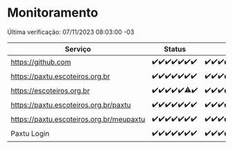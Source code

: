 # Monitoramento

Última verificação: 07/11/2023 08:03:00 -03

|Serviço|Status|Últimas 24h|
|---|---|---|
|https://github.com|<span title="2023-10-31: OK=24">✔️</span><span title="2023-11-01: OK=24">✔️</span><span title="2023-11-02: OK=24">✔️</span><span title="2023-11-03: OK=23">✔️</span><span title="2023-11-04: OK=24">✔️</span><span title="2023-11-05: OK=24">✔️</span><span title="2023-11-06: OK=11">✔️</span>|<span title="06/11/2023 08:04:00 -03 : 200">✔️</span><span title="06/11/2023 09:11:00 -03 : 200">✔️</span><span title="06/11/2023 10:10:00 -03 : 200">✔️</span><span title="06/11/2023 11:06:00 -03 : 200">✔️</span><span title="06/11/2023 12:06:00 -03 : 200">✔️</span><span title="06/11/2023 13:08:00 -03 : 200">✔️</span><span title="06/11/2023 14:04:00 -03 : 200">✔️</span><span title="06/11/2023 15:07:00 -03 : 200">✔️</span><span title="06/11/2023 16:03:00 -03 : 200">✔️</span><span title="06/11/2023 17:06:00 -03 : 200">✔️</span><span title="06/11/2023 18:04:00 -03 : 200">✔️</span><span title="06/11/2023 19:05:00 -03 : 200">✔️</span><span title="06/11/2023 20:05:00 -03 : 200">✔️</span><span title="06/11/2023 21:29:00 -03 : 200">✔️</span><span title="06/11/2023 22:43:00 -03 : 200">✔️</span><span title="06/11/2023 23:17:00 -03 : 200">✔️</span><span title="07/11/2023 00:06:00 -03 : 200">✔️</span><span title="07/11/2023 01:07:00 -03 : 200">✔️</span><span title="07/11/2023 02:05:00 -03 : 200">✔️</span><span title="07/11/2023 03:08:00 -03 : 200">✔️</span><span title="07/11/2023 04:05:00 -03 : 200">✔️</span><span title="07/11/2023 05:08:00 -03 : 200">✔️</span><span title="07/11/2023 06:06:00 -03 : 200">✔️</span><span title="07/11/2023 07:06:00 -03 : 200">✔️</span><span title="07/11/2023 08:03:00 -03 : 200">✔️</span>|
|https://paxtu.escoteiros.org.br|<span title="2023-10-31: OK=24">✔️</span><span title="2023-11-01: OK=24">✔️</span><span title="2023-11-02: OK=24">✔️</span><span title="2023-11-03: OK=23">✔️</span><span title="2023-11-04: OK=24">✔️</span><span title="2023-11-05: OK=24">✔️</span><span title="2023-11-06: OK=11">✔️</span>|<span title="06/11/2023 08:04:00 -03 : 200">✔️</span><span title="06/11/2023 09:11:00 -03 : 200">✔️</span><span title="06/11/2023 10:10:00 -03 : 200">✔️</span><span title="06/11/2023 11:06:00 -03 : 200">✔️</span><span title="06/11/2023 12:06:00 -03 : 200">✔️</span><span title="06/11/2023 13:08:00 -03 : 200">✔️</span><span title="06/11/2023 14:04:00 -03 : 200">✔️</span><span title="06/11/2023 15:07:00 -03 : 200">✔️</span><span title="06/11/2023 16:03:00 -03 : 200">✔️</span><span title="06/11/2023 17:06:00 -03 : 200">✔️</span><span title="06/11/2023 18:04:00 -03 : 200">✔️</span><span title="06/11/2023 19:05:00 -03 : 200">✔️</span><span title="06/11/2023 20:05:00 -03 : 200">✔️</span><span title="06/11/2023 21:29:00 -03 : 200">✔️</span><span title="06/11/2023 22:43:00 -03 : 200">✔️</span><span title="06/11/2023 23:17:00 -03 : 200">✔️</span><span title="07/11/2023 00:06:00 -03 : 200">✔️</span><span title="07/11/2023 01:07:00 -03 : 200">✔️</span><span title="07/11/2023 02:05:00 -03 : 200">✔️</span><span title="07/11/2023 03:08:00 -03 : 200">✔️</span><span title="07/11/2023 04:05:00 -03 : 200">✔️</span><span title="07/11/2023 05:08:00 -03 : 200">✔️</span><span title="07/11/2023 06:06:00 -03 : 200">✔️</span><span title="07/11/2023 07:06:00 -03 : 200">✔️</span><span title="07/11/2023 08:03:00 -03 : 200">✔️</span>|
|https://escoteiros.org.br|<span title="2023-10-31: OK=24">✔️</span><span title="2023-11-01: OK=24">✔️</span><span title="2023-11-02: OK=24">✔️</span><span title="2023-11-03: OK=23">✔️</span><span title="2023-11-04: OK=24">✔️</span><span title="2023-11-05: OK=23, Falhas=1">⚠️</span><span title="2023-11-06: OK=11">✔️</span>|<span title="06/11/2023 08:04:00 -03 : 200">✔️</span><span title="06/11/2023 09:11:00 -03 : 200">✔️</span><span title="06/11/2023 10:10:00 -03 : 200">✔️</span><span title="06/11/2023 11:06:00 -03 : 200">✔️</span><span title="06/11/2023 12:06:00 -03 : 200">✔️</span><span title="06/11/2023 13:08:00 -03 : 200">✔️</span><span title="06/11/2023 14:04:00 -03 : 200">✔️</span><span title="06/11/2023 15:07:00 -03 : 200">✔️</span><span title="06/11/2023 16:03:00 -03 : 200">✔️</span><span title="06/11/2023 17:06:00 -03 : 200">✔️</span><span title="06/11/2023 18:04:00 -03 : 200">✔️</span><span title="06/11/2023 19:05:00 -03 : 200">✔️</span><span title="06/11/2023 20:05:00 -03 : 200">✔️</span><span title="06/11/2023 21:29:00 -03 : 200">✔️</span><span title="06/11/2023 22:43:00 -03 : 200">✔️</span><span title="06/11/2023 23:17:00 -03 : 200">✔️</span><span title="07/11/2023 00:06:00 -03 : 200">✔️</span><span title="07/11/2023 01:07:00 -03 : 200">✔️</span><span title="07/11/2023 02:05:00 -03 : 200">✔️</span><span title="07/11/2023 03:08:00 -03 : 200">✔️</span><span title="07/11/2023 04:05:00 -03 : 200">✔️</span><span title="07/11/2023 05:08:00 -03 : 200">✔️</span><span title="07/11/2023 06:06:00 -03 : 200">✔️</span><span title="07/11/2023 07:06:00 -03 : 200">✔️</span><span title="07/11/2023 08:03:00 -03 : 200">✔️</span>|
|https://paxtu.escoteiros.org.br/paxtu|<span title="2023-10-31: OK=24">✔️</span><span title="2023-11-01: OK=24">✔️</span><span title="2023-11-02: OK=24">✔️</span><span title="2023-11-03: OK=23">✔️</span><span title="2023-11-04: OK=24">✔️</span><span title="2023-11-05: OK=24">✔️</span><span title="2023-11-06: OK=11">✔️</span>|<span title="06/11/2023 08:04:00 -03 : 200">✔️</span><span title="06/11/2023 09:12:00 -03 : 200">✔️</span><span title="06/11/2023 10:10:00 -03 : 200">✔️</span><span title="06/11/2023 11:06:00 -03 : 200">✔️</span><span title="06/11/2023 12:06:00 -03 : 200">✔️</span><span title="06/11/2023 13:08:00 -03 : 200">✔️</span><span title="06/11/2023 14:04:00 -03 : 200">✔️</span><span title="06/11/2023 15:07:00 -03 : 200">✔️</span><span title="06/11/2023 16:03:00 -03 : 200">✔️</span><span title="06/11/2023 17:06:00 -03 : 200">✔️</span><span title="06/11/2023 18:04:00 -03 : 200">✔️</span><span title="06/11/2023 19:05:00 -03 : 200">✔️</span><span title="06/11/2023 20:05:00 -03 : 200">✔️</span><span title="06/11/2023 21:29:00 -03 : 200">✔️</span><span title="06/11/2023 22:43:00 -03 : 200">✔️</span><span title="06/11/2023 23:17:00 -03 : 200">✔️</span><span title="07/11/2023 00:06:00 -03 : 200">✔️</span><span title="07/11/2023 01:07:00 -03 : 200">✔️</span><span title="07/11/2023 02:05:00 -03 : 200">✔️</span><span title="07/11/2023 03:08:00 -03 : 200">✔️</span><span title="07/11/2023 04:05:00 -03 : 200">✔️</span><span title="07/11/2023 05:08:00 -03 : 200">✔️</span><span title="07/11/2023 06:06:00 -03 : 200">✔️</span><span title="07/11/2023 07:06:00 -03 : 200">✔️</span><span title="07/11/2023 08:03:00 -03 : 200">✔️</span>|
|https://paxtu.escoteiros.org.br/meupaxtu|<span title="2023-10-31: OK=24">✔️</span><span title="2023-11-01: OK=24">✔️</span><span title="2023-11-02: OK=24">✔️</span><span title="2023-11-03: OK=23">✔️</span><span title="2023-11-04: OK=24">✔️</span><span title="2023-11-05: OK=24">✔️</span><span title="2023-11-06: OK=11">✔️</span>|<span title="06/11/2023 08:04:00 -03 : 200">✔️</span><span title="06/11/2023 09:12:00 -03 : 200">✔️</span><span title="06/11/2023 10:10:00 -03 : 200">✔️</span><span title="06/11/2023 11:06:00 -03 : 200">✔️</span><span title="06/11/2023 12:07:00 -03 : 200">✔️</span><span title="06/11/2023 13:08:00 -03 : 200">✔️</span><span title="06/11/2023 14:04:00 -03 : 200">✔️</span><span title="06/11/2023 15:07:00 -03 : 200">✔️</span><span title="06/11/2023 16:03:00 -03 : 200">✔️</span><span title="06/11/2023 17:06:00 -03 : 200">✔️</span><span title="06/11/2023 18:04:00 -03 : 200">✔️</span><span title="06/11/2023 19:05:00 -03 : 200">✔️</span><span title="06/11/2023 20:05:00 -03 : 200">✔️</span><span title="06/11/2023 21:29:00 -03 : 200">✔️</span><span title="06/11/2023 22:43:00 -03 : 200">✔️</span><span title="06/11/2023 23:17:00 -03 : 200">✔️</span><span title="07/11/2023 00:06:00 -03 : 200">✔️</span><span title="07/11/2023 01:07:00 -03 : 200">✔️</span><span title="07/11/2023 02:05:00 -03 : 200">✔️</span><span title="07/11/2023 03:08:00 -03 : 200">✔️</span><span title="07/11/2023 04:05:00 -03 : 200">✔️</span><span title="07/11/2023 05:08:00 -03 : 200">✔️</span><span title="07/11/2023 06:06:00 -03 : 200">✔️</span><span title="07/11/2023 07:06:00 -03 : 200">✔️</span><span title="07/11/2023 08:03:00 -03 : 200">✔️</span>|
|Paxtu Login|<span title="2023-10-31: OK=24">✔️</span><span title="2023-11-01: OK=24">✔️</span><span title="2023-11-02: OK=24">✔️</span><span title="2023-11-03: OK=23">✔️</span><span title="2023-11-04: OK=24">✔️</span><span title="2023-11-05: OK=24">✔️</span><span title="2023-11-06: OK=11">✔️</span>|<span title="06/11/2023 08:04:00 -03 : 200">✔️</span><span title="06/11/2023 09:12:00 -03 : 200">✔️</span><span title="06/11/2023 10:10:00 -03 : 200">✔️</span><span title="06/11/2023 11:06:00 -03 : 200">✔️</span><span title="06/11/2023 12:07:00 -03 : 200">✔️</span><span title="06/11/2023 13:08:00 -03 : 200">✔️</span><span title="06/11/2023 14:04:00 -03 : 200">✔️</span><span title="06/11/2023 15:07:00 -03 : 200">✔️</span><span title="06/11/2023 16:03:00 -03 : 200">✔️</span><span title="06/11/2023 17:06:00 -03 : 200">✔️</span><span title="06/11/2023 18:04:00 -03 : 200">✔️</span><span title="06/11/2023 19:05:00 -03 : 200">✔️</span><span title="06/11/2023 20:05:00 -03 : 200">✔️</span><span title="06/11/2023 21:29:00 -03 : 200">✔️</span><span title="06/11/2023 22:43:00 -03 : 200">✔️</span><span title="06/11/2023 23:17:00 -03 : 200">✔️</span><span title="07/11/2023 00:06:00 -03 : 200">✔️</span><span title="07/11/2023 01:07:00 -03 : 200">✔️</span><span title="07/11/2023 02:05:00 -03 : 200">✔️</span><span title="07/11/2023 03:08:00 -03 : 200">✔️</span><span title="07/11/2023 04:05:00 -03 : 200">✔️</span><span title="07/11/2023 05:08:00 -03 : 200">✔️</span><span title="07/11/2023 06:06:00 -03 : 200">✔️</span><span title="07/11/2023 07:06:00 -03 : 200">✔️</span><span title="07/11/2023 08:03:00 -03 : 200">✔️</span>|
